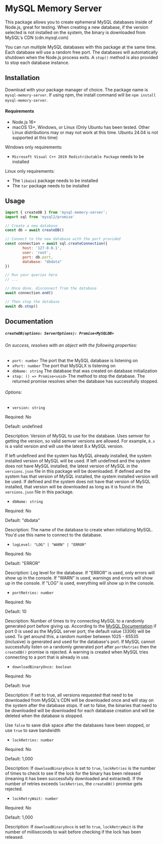 # MySQL Memory Server

This package allows you to create ephemeral MySQL databases inside of Node.js, great for testing. When creating a new database, if the version selected is not installed on the system, the binary is downloaded from MySQL's CDN (cdn.mysql.com)

You can run multiple MySQL databases with this package at the same time. Each database will use a random free port. The databases will automatically shutdown when the Node.js process exits. A `stop()` method is also provided to stop each database instance.

## Installation

Download with your package manager of choice. The package name is `mysql-memory-server`. If using npm, the install command will be `npm install mysql-memory-server`.

#### Requirements

- Node.js 16+
- macOS 13+, Windows, or Linux (Only Ubuntu has been tested. Other Linux distributions may or may not work at this time. Ubuntu 24.04 is not supported at this time)

Windows only requirements:
- `Microsoft Visual C++ 2019 Redistributable Package` needs to be installed

Linux only requirements:
- The `libaio1` package needs to be installed
- The `tar` package needs to be installed

## Usage

```javascript
import { createDB } from 'mysql-memory-server';
import sql from 'mysql2/promise'

// Create a new database
const db = await createDB()

// Connect to the new database with the port provided
const connection = await sql.createConnection({
        host: '127.0.0.1',
        user: 'root',
        port: db.port,
        database: "dbdata"
})

// Run your queries here
// ...

// Once done, disconnect from the database
await connection.end()

// Then stop the database
await db.stop()
```

## Documentation

##### `createDB(options: ServerOptions): Promise<MySQLDB>`
###### On success, resolves with an object with the following properties:

- `port: number`
The port that the MySQL database is listening on
- `xPort: number`
The port that MySQLX is listening on
- `dbName: string`
The database that was created on database initialization
- `stop: () => Promise<void>`
The method to stop the database. The returned promise resolves when the database has successfully stopped.

###### Options:
- `version: string`

Required: No

Default: undefined

Description: Version of MySQL to use for the database. Uses semver for getting the version, so valid semver versions are allowed. For example, `8.x` is a valid version and will use the latest 8.x MySQL version. 

If left undefined and the system has MySQL already installed, the system installed version of MySQL will be used. If left undefined and the system does not have MySQL installed, the latest version of MySQL in the `versions.json` file in this package will be downloaded. If defined and the system has that version of MySQL installed, the system installed version will be used. If defined and the system does not have that version of MySQL installed, that version will be downloaded as long as it is found in the `versions.json` file in this package.

- `dbName: string`

Required: No

Default: "dbdata"

Description: The name of the database to create when initializing MySQL. You'd use this name to connect to the database.

- `logLevel: "LOG" | "WARN" | "ERROR"`

Required: No

Default: "ERROR"

Description: Log level for the database. If "ERROR" is used, only errors will show up in the console. If "WARN" is used, warnings and errors will show up in the console. If "LOG" is used, everything will show up in the console.

- `portRetries: number`

Required: No

Default: 10

Description: Number of times to try connecting MySQL to a randomly generated port before giving up. According to the [MySQL Documentation](https://dev.mysql.com/doc/refman/en/server-options.html#option_mysqld_port "MySQL Documentation") if port 0 is used as the MySQL server port, the default value (3306) will be used. To get around this, a random number between 1025 - 65535 (inclusive) is generated and used for the database's port. If MySQL cannot successfully listen on a randomly generated port after `portRetries` then the `createDB()` promise is rejected. A warning is created when MySQL tries connecting to a port that is already in use.

- `downloadBinaryOnce: boolean`

Required: No

Default: true

Description: If set to true, all versions requested that need to be downloaded from MySQL's CDN will be downloaded once and will stay on the system after the database stops. If set to false, the binaries that need to be downloaded will be downloaded for each database creation and will be deleted when the database is stopped.

Use `false` to save disk space after the databases have been stopped, or use `true` to save bandwidth

- `lockRetries: number`

Required: No

Default: 1,000

Description: If `downloadBinaryOnce` is set to `true`, `lockRetries` is the number of times to check to see if the lock for the binary has been released (meaning it has been successfully downloaded and extracted). If the number of retries exceeds `lockRetries`, the `createDB()` promise gets rejected.

- `lockRetryWait: number`

Required: No

Default: 1,000

Description: If `downloadBinaryOnce` is set to `true`, `lockRetryWait` is the number of milliseconds to wait before checking if the lock has been released.
